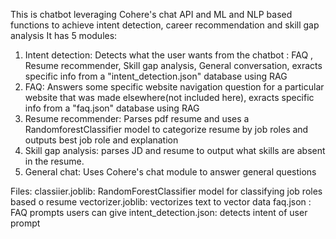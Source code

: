 This is chatbot leveraging Cohere's chat API and ML and NLP based functions to achieve intent detection, career recommendation and skill gap analysis
It has 5 modules:

1. Intent detection: Detects what the user wants from the chatbot : FAQ , Resume recommender, Skill gap analysis, General conversation, exracts specific info from a "intent_detection.json" database using RAG
2. FAQ: Answers some specific website navigation question for a particular website that was made elsewhere(not included here), exracts specific info from a "faq.json" database using RAG
3. Resume recommender: Parses pdf resume and uses a RandomforestClassifier model to categorize resume by job roles and outputs best job role and explanation
4. Skill gap analysis: parses JD and resume to output what skills are absent in the resume.
5. General chat: Uses Cohere's chat module to answer general questions

Files:
classiier.joblib: RandomForestClassifier model for classifying job roles based o resume
vectorizer.joblib: vectorizes text to vector data
faq.json : FAQ prompts users can give
intent_detection.json: detects intent of user prompt
